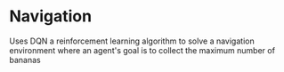 # Navigation
Uses DQN a reinforcement learning algorithm to solve a navigation environment where an agent's goal is to collect the maximum number of bananas

